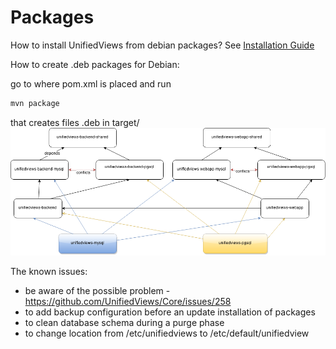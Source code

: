 Packages
========

How to install UnifiedViews from debian packages? See [Installation Guide](https://grips.semantic-web.at/display/UDDOC/Installation+Guide)

How to create .deb packages for Debian:

go to where pom.xml is placed and run
~~~bash
mvn package
~~~

that creates files .deb in target/
![Debian dependency graph](debian_dependencyGraph.png)

The known issues:
- be aware of the possible problem - https://github.com/UnifiedViews/Core/issues/258
- to add backup configuration before an update installation of packages
- to clean database schema during a purge phase 
- to change location from /etc/unifiedviews to /etc/default/unifiedview

